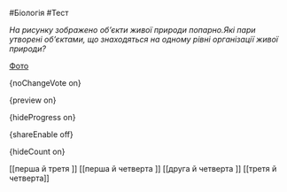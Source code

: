 #Біологія #Тест

*На рисунку зображено об’єкти живої природи попарно.Які пари утворені об’єктами, що знаходяться на одному рівні організації живої природи?*

[Фото](https://zno.osvita.ua//doc/images/znotest/107/10781/2.jpg)

{noChangeVote on}

{preview on}

{hideProgress on}

{shareEnable off}

{hideCount on}

[[перша й третя ]]
[[перша й четверта ]]
[[друга й четверта ]]
[[третя й четверта]]
